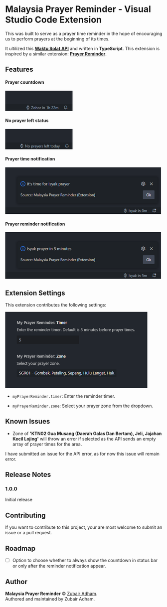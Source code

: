 # Malaysia Prayer Reminder - Visual Studio Code Extension

This was built to serve as a prayer time reminder in the hope of encouraging us to perform prayers at the beginning of its times. 

It ultilized this [**Waktu Solat API**](https://zaimramlan.github.io/waktu-solat-api/) and written in **TypeScript**. This extension is inspired by a similar extension: [**Prayer Reminder**](https://marketplace.visualstudio.com/items?itemName=OmarAbdulRahman.prayer-reminder).

## Features

#### Prayer countdown
![Prayer countdown status bar](images/feature-prayer-countdown.png)

#### No prayer left status
![No prayer left status bar](images/feature-no-prayer-left.png)

#### Prayer time notification
![Prayer time notification](images/feature-prayer-time-notification.png)

#### Prayer reminder notification
![Minutes before prayer time reminder](images/feature-reminder-notification.png)

## Extension Settings

This extension contributes the following settings:

![Minutes before prayer time reminder](images/settings.png)

* `myPrayerReminder.timer`: Enter the reminder timer.

* `myPrayerReminder.zone`: Select your prayer zone from the dropdown.

## Known Issues

* Zone of **'KTN02 Gua Musang (Daerah Galas Dan Bertam), Jeli, Jajahan Kecil Lojing'** will throw an error if selected as the API sends an empty array of prayer times for the area. 

I have submitted an issue for the API error, as for now this issue will remain error.

## Release Notes

### 1.0.0

Initial release

## Contributing

If you want to contribute to this project, your are most welcome to submit an issue or a pull request.

## Roadmap

 - [ ] Option to choose whether to always show the countdown in status bar or only after the reminder notification appear.

## Author

**Malaysia Prayer Reminder** © [Zubair Adham](https://github.com/atmahana).  
Authored and maintained by Zubair Adham.
